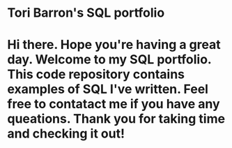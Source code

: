 # Tori Barron's SQL portfolio 
# Hi there. Hope you're having a great day. Welcome to my SQL portfolio. This code repository contains examples of SQL I've written. Feel free to contatact me if you have any queations. Thank you for taking time and checking it out!
